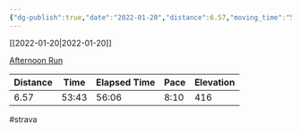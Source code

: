 ```yaml
---
{"dg-publish":true,"date":"2022-01-20","distance":6.57,"moving_time":"53:43","elapsed_time":"56:06","pace":"8:10","total_elevation_gain":416,"url":"https://www.strava.com/activities/6556407401","permalink":"/01-personal/strava/2022-01-20-afternoon-run/","dgPassFrontmatter":true}
---
```



[[2022-01-20\|2022-01-20]]

[Afternoon Run](https://www.strava.com/activities/6556407401)

| Distance | Time  | Elapsed Time | Pace | Elevation |
| -------- | ----- | ------------ | ---- | --------- |
| 6.57     | 53:43 | 56:06        | 8:10 | 416       |




#strava
